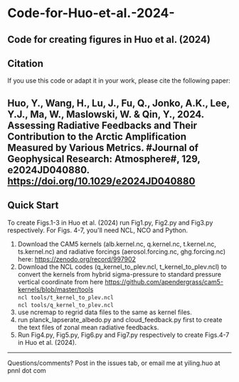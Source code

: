 # Code-for-Huo-et-al.-2024-
Code for creating figures in Huo et al. (2024)
----
## Citation
If you use this code or adapt it in your work, please cite the following paper:

Huo, Y., Wang, H., Lu, J., Fu, Q., Jonko, A.K., Lee, Y.J., Ma, W., Maslowski, W. & Qin, Y., 2024. Assessing Radiative Feedbacks and Their Contribution to the Arctic Amplification Measured by Various Metrics. #Journal of Geophysical Research: Atmosphere#, 129, e2024JD040880. https://doi.org/10.1029/e2024JD040880
---- 
## Quick Start
To create Figs.1-3 in Huo et al. (2024) run Fig1.py, Fig2.py and Fig3.py respectively.
For Figs. 4-7, you'll need NCL, NCO and Python.
1. Download the CAM5 kernels (alb.kernel.nc, q.kernel.nc, t.kernel.nc, ts.kernel.nc) and radiative forcings (aerosol.forcing.nc, ghg.forcing.nc) here: https://zenodo.org/record/997902 
2. Download the NCL codes (q_kernel_to_plev.ncl, t_kernel_to_plev.ncl) to convert the kernels from hybrid sigma-pressure to standard pressure vertical coordinate from here https://github.com/apendergrass/cam5-kernels/blob/master/tools  
`ncl tools/t_kernel_to_plev.ncl`  
`ncl tools/q_kernel_to_plev.ncl`
3. use ncremap to regrid data files to the same as kernel files. 
4. run planck_lapserate_albedo.py and cloud_feedback.py first to create the text files of zonal mean radiative feedbacks.
5. Run Fig4.py, Fig5.py, Fig6.py and Fig7.py respectively to create Figs.4-7 in Huo et al. (2024).
-----
Questions/comments? Post in the issues tab, or email me at yiling.huo at pnnl dot com
